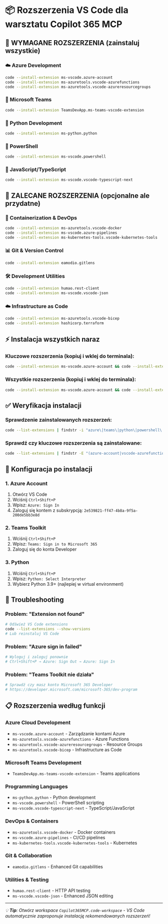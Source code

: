 # 📦 Rozszerzenia VS Code dla warsztatu Copilot 365 MCP

## 🎯 WYMAGANE ROZSZERZENIA (zainstaluj wszystkie)

### ☁️ Azure Development
```bash
code --install-extension ms-vscode.azure-account
code --install-extension ms-azuretools.vscode-azurefunctions  
code --install-extension ms-azuretools.vscode-azureresourcegroups
```

### 🤖 Microsoft Teams
```bash
code --install-extension TeamsDevApp.ms-teams-vscode-extension
```

### 🐍 Python Development
```bash
code --install-extension ms-python.python
```

### 💙 PowerShell
```bash
code --install-extension ms-vscode.powershell
```

### 🚀 JavaScript/TypeScript
```bash
code --install-extension ms-vscode.vscode-typescript-next
```

## 🔧 ZALECANE ROZSZERZENIA (opcjonalne ale przydatne)

### 🐳 Containerization & DevOps
```bash
code --install-extension ms-azuretools.vscode-docker
code --install-extension ms-vscode.azure-pipelines
code --install-extension ms-kubernetes-tools.vscode-kubernetes-tools
```

### 📊 Git & Version Control
```bash
code --install-extension eamodio.gitlens
```

### 🛠️ Development Utilities
```bash
code --install-extension humao.rest-client
code --install-extension ms-vscode.vscode-json
```

### ☁️ Infrastructure as Code
```bash
code --install-extension ms-azuretools.vscode-bicep
code --install-extension hashicorp.terraform
```

## ⚡ Instalacja wszystkich naraz

### Kluczowe rozszerzenia (kopiuj i wklej do terminala):
```bash
code --install-extension ms-vscode.azure-account && code --install-extension ms-azuretools.vscode-azurefunctions && code --install-extension ms-vscode.powershell && code --install-extension ms-python.python && code --install-extension TeamsDevApp.ms-teams-vscode-extension && code --install-extension ms-azuretools.vscode-docker && code --install-extension eamodio.gitlens
```

### Wszystkie rozszerzenia (kopiuj i wklej do terminala):
```bash
code --install-extension ms-vscode.azure-account && code --install-extension ms-azuretools.vscode-azurefunctions && code --install-extension ms-azuretools.vscode-azureresourcegroups && code --install-extension TeamsDevApp.ms-teams-vscode-extension && code --install-extension ms-python.python && code --install-extension ms-vscode.powershell && code --install-extension ms-vscode.vscode-typescript-next && code --install-extension ms-azuretools.vscode-docker && code --install-extension ms-vscode.azure-pipelines && code --install-extension ms-kubernetes-tools.vscode-kubernetes-tools && code --install-extension eamodio.gitlens && code --install-extension humao.rest-client && code --install-extension ms-vscode.vscode-json && code --install-extension ms-azuretools.vscode-bicep && code --install-extension hashicorp.terraform
```

## ✅ Weryfikacja instalacji

### Sprawdzenie zainstalowanych rozszerzeń:
```bash
code --list-extensions | findstr -i "azure\|teams\|python\|powershell\|docker\|gitlens"
```

### Sprawdź czy kluczowe rozszerzenia są zainstalowane:
```bash
code --list-extensions | findstr -E "(azure-account|vscode-azurefunctions|ms-teams-vscode-extension|python|powershell)"
```

## 🔧 Konfiguracja po instalacji

### 1. Azure Account
1. Otwórz VS Code
2. Wciśnij `Ctrl+Shift+P`
3. Wpisz: `Azure: Sign In`
4. Zaloguj się kontem z subskrypcją: `2e539821-ff47-4b8a-9f5a-200de5bb3e8d`

### 2. Teams Toolkit
1. Wciśnij `Ctrl+Shift+P`
2. Wpisz: `Teams: Sign in to Microsoft 365`
3. Zaloguj się do konta Developer

### 3. Python
1. Wciśnij `Ctrl+Shift+P`  
2. Wpisz: `Python: Select Interpreter`
3. Wybierz Python 3.9+ (najlepiej w virtual environment)

## 🚨 Troubleshooting

### Problem: "Extension not found"
```bash
# Odśwież VS Code extensions
code --list-extensions --show-versions
# Lub reinstaluj VS Code
```

### Problem: "Azure sign in failed"  
```bash
# Wyloguj i zaloguj ponownie
# Ctrl+Shift+P → Azure: Sign Out → Azure: Sign In
```

### Problem: "Teams Toolkit nie działa"
```bash
# Sprawdź czy masz konto Microsoft 365 Developer
# https://developer.microsoft.com/microsoft-365/dev-program
```

## 📋 Rozszerzenia według funkcji

### **Azure Cloud Development**
- `ms-vscode.azure-account` - Zarządzanie kontami Azure
- `ms-azuretools.vscode-azurefunctions` - Azure Functions
- `ms-azuretools.vscode-azureresourcegroups` - Resource Groups
- `ms-azuretools.vscode-bicep` - Infrastructure as Code

### **Microsoft Teams Development**  
- `TeamsDevApp.ms-teams-vscode-extension` - Teams applications

### **Programming Languages**
- `ms-python.python` - Python development
- `ms-vscode.powershell` - PowerShell scripting
- `ms-vscode.vscode-typescript-next` - TypeScript/JavaScript

### **DevOps & Containers**
- `ms-azuretools.vscode-docker` - Docker containers
- `ms-vscode.azure-pipelines` - CI/CD pipelines
- `ms-kubernetes-tools.vscode-kubernetes-tools` - Kubernetes

### **Git & Collaboration**
- `eamodio.gitlens` - Enhanced Git capabilities

### **Utilities & Testing**
- `humao.rest-client` - HTTP API testing
- `ms-vscode.vscode-json` - Enhanced JSON editing

---

*💡 **Tip**: Otwórz workspace `Copilot365MCP.code-workspace` - VS Code automatycznie zaproponuje instalację rekomendowanych rozszerzeń!*
